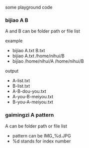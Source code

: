 some playground code


### bijiao A B
A and B can be folder path or file list

example
- bijiao A.txt B.txt
- bijiao A.txt /home/nihui/B
- bijiao /home/nihui/A /home/nihui/B

output
- A-list.txt
- B-list.txt
- A-B-dou-you.txt
- A-you-B-meiyou.txt
- B-you-A-meiyou.txt

### gaimingzi A pattern
A can be folder path or file list
- pattern can be IMG_%d.JPG
- %d stands for index number
